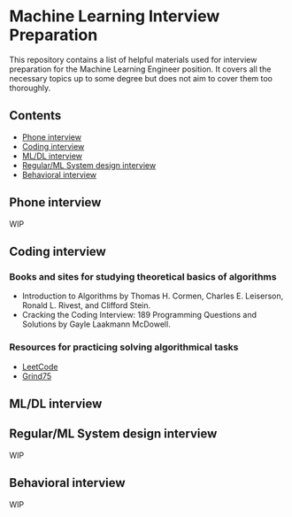 # Machine Learning Interview Preparation

This repository contains a list of helpful materials used for interview preparation for the Machine Learning Engineer position. It covers all the necessary topics up to some degree but does not aim to cover them too thoroughly.

## Contents
- [Phone interview](#phone-interview)
- [Coding interview](#coding-interview)
- [ML/DL interview](#mldl-interview)
- [Regular/ML System design interview](#regularml-system-design-interview)
- [Behavioral interview](#behavioral-interview)

## Phone interview
WIP

## Coding interview

### Books and sites for studying theoretical basics of algorithms
- Introduction to Algorithms by Thomas H. Cormen, Charles E. Leiserson, Ronald L. Rivest, and Clifford Stein.
- Cracking the Coding Interview: 189 Programming Questions and Solutions by Gayle Laakmann McDowell.

### Resources for practicing solving algorithmical tasks
- [LeetCode](https://leetcode.com)
- [Grind75](https://www.techinterviewhandbook.org/grind75)

## ML/DL interview

## Regular/ML System design interview
WIP

## Behavioral interview
WIP